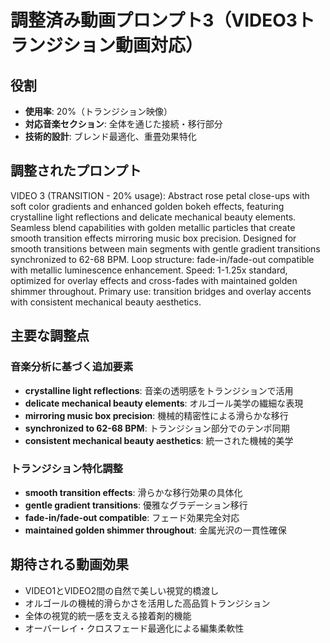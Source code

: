 # 調整済み動画プロンプト3（VIDEO3トランジション動画対応）

## 役割
- **使用率**: 20%（トランジション映像）
- **対応音楽セクション**: 全体を通じた接続・移行部分
- **技術的設計**: ブレンド最適化、重畳効果特化

## 調整されたプロンプト

VIDEO 3 (TRANSITION - 20% usage): Abstract rose petal close-ups with soft color gradients and enhanced golden bokeh effects, featuring crystalline light reflections and delicate mechanical beauty elements. Seamless blend capabilities with golden metallic particles that create smooth transition effects mirroring music box precision. Designed for smooth transitions between main segments with gentle gradient transitions synchronized to 62-68 BPM. Loop structure: fade-in/fade-out compatible with metallic luminescence enhancement. Speed: 1-1.25x standard, optimized for overlay effects and cross-fades with maintained golden shimmer throughout. Primary use: transition bridges and overlay accents with consistent mechanical beauty aesthetics.

## 主要な調整点

### 音楽分析に基づく追加要素
- **crystalline light reflections**: 音楽の透明感をトランジションで活用
- **delicate mechanical beauty elements**: オルゴール美学の繊細な表現
- **mirroring music box precision**: 機械的精密性による滑らかな移行
- **synchronized to 62-68 BPM**: トランジション部分でのテンポ同期
- **consistent mechanical beauty aesthetics**: 統一された機械的美学

### トランジション特化調整
- **smooth transition effects**: 滑らかな移行効果の具体化
- **gentle gradient transitions**: 優雅なグラデーション移行
- **fade-in/fade-out compatible**: フェード効果完全対応
- **maintained golden shimmer throughout**: 金属光沢の一貫性確保

## 期待される動画効果
- VIDEO1とVIDEO2間の自然で美しい視覚的橋渡し
- オルゴールの機械的滑らかさを活用した高品質トランジション
- 全体の視覚的統一感を支える接着剤的機能
- オーバーレイ・クロスフェード最適化による編集柔軟性